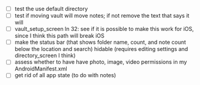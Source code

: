 - [ ] test the use default directory
- [ ] test if moving vault will move notes; if not remove the text that says it will
- [ ] vault_setup_screen ln 32: see if it is possible to make this work for iOS, since I think this path will break iOS
- [ ] make the status bar (that shows folder name, count, and note count below the location and search) hidable (requires editing settings and directory_screen I think)
- [ ] assess whether to have have photo, image, video permissions in my AndroidManifest.xml
- [ ] get rid of all app state (to do with notes)